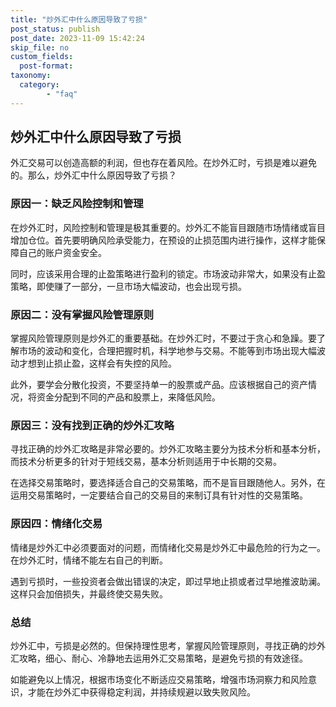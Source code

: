 ```yaml
---
title: "炒外汇中什么原因导致了亏损"
post_status: publish
post_date: 2023-11-09 15:42:24
skip_file: no
custom_fields: 
  post-format: 
taxonomy:
  category:
        - "faq"
---
```


## 炒外汇中什么原因导致了亏损

外汇交易可以创造高额的利润，但也存在着风险。在炒外汇时，亏损是难以避免的。那么，炒外汇中什么原因导致了亏损？

### 原因一：缺乏风险控制和管理

在炒外汇时，风险控制和管理是极其重要的。炒外汇不能盲目跟随市场情绪或盲目增加仓位。首先要明确风险承受能力，在预设的止损范围内进行操作，这样才能保障自己的账户资金安全。

同时，应该采用合理的止盈策略进行盈利的锁定。市场波动非常大，如果没有止盈策略，即使赚了一部分，一旦市场大幅波动，也会出现亏损。

### 原因二：没有掌握风险管理原则

掌握风险管理原则是炒外汇的重要基础。在炒外汇时，不要过于贪心和急躁。要了解市场的波动和变化，合理把握时机，科学地参与交易。不能等到市场出现大幅波动才想到止损止盈，这样会有失控的风险。

此外，要学会分散化投资，不要坚持单一的股票或产品。应该根据自己的资产情况，将资金分配到不同的产品和股票上，来降低风险。

### 原因三：没有找到正确的炒外汇攻略

寻找正确的炒外汇攻略是非常必要的。炒外汇攻略主要分为技术分析和基本分析，而技术分析更多的针对于短线交易，基本分析则适用于中长期的交易。

在选择交易策略时，要选择适合自己的交易策略，而不是盲目跟随他人。另外，在运用交易策略时，一定要结合自己的交易目的来制订具有针对性的交易策略。

### 原因四：情绪化交易

情绪是炒外汇中必须要面对的问题，而情绪化交易是炒外汇中最危险的行为之一。在炒外汇时，情绪不能左右自己的判断。

遇到亏损时，一些投资者会做出错误的决定，即过早地止损或者过早地推波助澜。这样只会加倍损失，并最终使交易失败。

### 总结

炒外汇中，亏损是必然的。但保持理性思考，掌握风险管理原则，寻找正确的炒外汇攻略，细心、耐心、冷静地去运用外汇交易策略，是避免亏损的有效途径。

如能避免以上情况，根据市场变化不断适应交易策略，增强市场洞察力和风险意识，才能在炒外汇中获得稳定利润，并持续规避以致失败风险。

